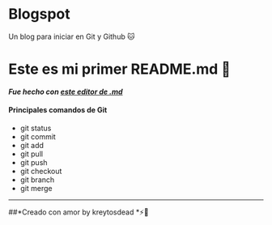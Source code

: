 # Blogspot
Un blog para iniciar en Git y Github 🐱

# Este es mi primer README.md 💙
***Fue hecho con [este editor de .md](https://pandao.github.io/editor.md/en.html "este editor de .md")***

#### Principales comandos de Git
- git status
- git commit 
- git add
- git pull
- git push 
- git checkout
- git branch
- git merge


------------

##*Creado con amor by kreytosdead *⚡️💙
